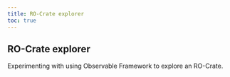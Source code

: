 ```yaml
---
title: RO-Crate explorer
toc: true
---
```

## RO-Crate explorer

Experimenting with using Observable Framework to explore an RO-Crate.

